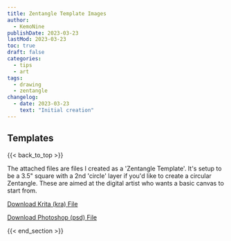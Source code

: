```yaml
---
title: Zentangle Template Images
author: 
  - KemoNine
publishDate: 2023-03-23
lastMod: 2023-03-23
toc: true
draft: false
categories:
  - tips
  - art
tags:
  - drawing
  - zentangle
changelog:
  - date: 2023-03-23
    text: "Initial creation"
---
```


## Templates
{{< back_to_top >}}

The attached files are files I created as a 'Zentangle Template'. It's setup to be a 3.5" square with a 2nd 'circle' layer if you'd like to create a circular Zentangle. These are aimed at the digital artist who wants a basic canvas to start from.

[Download Krita (kra) File](Zentangle-template.kra)

[Download Photoshop (psd) File](Zentangle-template.psd)

{{< end_section >}}
